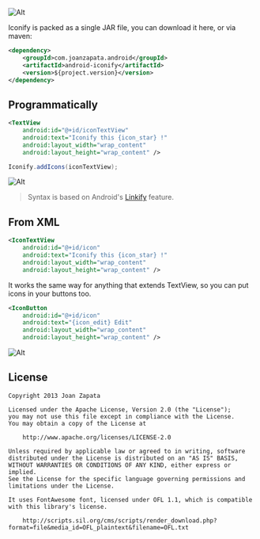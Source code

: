 ![Alt](https://raw.github.com/JoanZapata/android-iconify/master/screenshot.png)

Iconify is packed as a single JAR file, you can download it here, or via maven:

```xml
<dependency>
    <groupId>com.joanzapata.android</groupId>
    <artifactId>android-iconify</artifactId>
    <version>${project.version}</version>
</dependency>
```

## Programmatically

```xml
<TextView
    android:id="@+id/iconTextView"
    android:text="Iconify this {icon_star} !"
    android:layout_width="wrap_content"
    android:layout_height="wrap_content" />
```

```java
Iconify.addIcons(iconTextView);
```

![Alt](https://raw.github.com/JoanZapata/android-iconify/master/iconify-this.png)

> Syntax is based on Android's [Linkify](http://developer.android.com/reference/android/text/util/Linkify.html) feature.

## From XML

```xml
<IconTextView
    android:id="@+id/icon"
    android:text="Iconify this {icon_star} !"
    android:layout_width="wrap_content"
    android:layout_height="wrap_content" />
```

It works the same way for anything that extends TextView, so you can put icons in your buttons too.

```xml
<IconButton
    android:id="@+id/icon"
    android:text="{icon_edit} Edit"
    android:layout_width="wrap_content"
    android:layout_height="wrap_content" />
```

![Alt](https://raw.github.com/JoanZapata/android-iconify/master/edit.png)

## License

```
Copyright 2013 Joan Zapata

Licensed under the Apache License, Version 2.0 (the "License");
you may not use this file except in compliance with the License.
You may obtain a copy of the License at

    http://www.apache.org/licenses/LICENSE-2.0

Unless required by applicable law or agreed to in writing, software
distributed under the License is distributed on an "AS IS" BASIS,
WITHOUT WARRANTIES OR CONDITIONS OF ANY KIND, either express or implied.
See the License for the specific language governing permissions and
limitations under the License.

It uses FontAwesome font, licensed under OFL 1.1, which is compatible
with this library's license.

    http://scripts.sil.org/cms/scripts/render_download.php?format=file&media_id=OFL_plaintext&filename=OFL.txt
    
```

